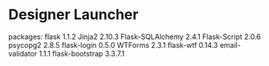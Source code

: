 # Designer Launcher

packages:
flask   1.1.2
Jinja2             2.10.3
Flask-SQLAlchemy   2.4.1
Flask-Script    2.0.6
psycopg2    2.8.5
flask-login 0.5.0
WTForms 2.3.1
flask-wtf   0.14.3
email-validator 1.1.1
flask-bootstrap 3.3.7.1
